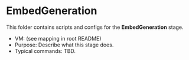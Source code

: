 # EmbedGeneration

This folder contains scripts and configs for the **EmbedGeneration** stage.

- VM: (see mapping in root README)
- Purpose: Describe what this stage does.
- Typical commands: TBD.
